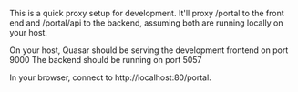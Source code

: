 This is a quick proxy setup for development. It'll proxy /portal to the front end and /portal/api to the backend,
assuming both are running locally on your host.

On your host, Quasar should be serving the development frontend on port 9000
The backend should be running on port 5057

In your browser, connect to http://localhost:80/portal.